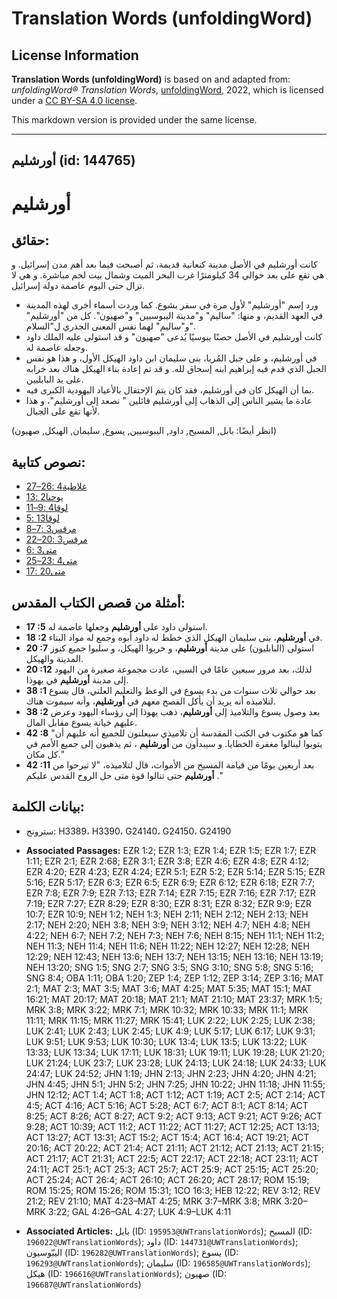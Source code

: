 # Translation Words (unfoldingWord)

## License Information

**Translation Words (unfoldingWord)** is based on and adapted from: _unfoldingWord® Translation Words_, [unfoldingWord](https://unfoldingword.org/utw), 2022, which is licensed under a [CC BY-SA 4.0 license](https://creativecommons.org/licenses/by-sa/4.0/legalcode.en).

This markdown version is provided under the same license.



--------------------------------

## أورشليم (id: 144765)

أورشليم
=======

حقائق:
------

كانت أورشليم في الأصل مدينة كنعانية قديمة، ثم أصبحت فيما بعد أهم مدن إسرائيل. و هي تقع على بعد حوالي 34 كيلومترًا غرب البحر الميت وشمال بيت لحم مباشرة. و هي لا تزال حتى اليوم عاصمة دولة إسرائيل.

* ورد إسم "أورشليم" لأول مرة في سفر يشوع. كما وردت أسماء أخرى لهذه المدينة في العهد القديم، و منها: "ساليم" و"مدينة اليبوسيين" و"صهيون". كل من "أورشليم" و"ساليم" لهما نفس المعنى الجذري ل"السلام".
* كانت أورشليم في الأصل حصنًا يبوسيًا يُدعى "صهيون" و قد استولى عليه الملك داود وجعله عاصمة له.
* في أورشليم، و على جبل المُريا، بنى سليمان ابن داود الهيكل الأول، و هذا هو نفس الجبل الذي قدم فيه إبراهيم ابنه إسحاق لله. و قد تم إعادة بناء الهيكل هناك بعد خرابه على يد البابليين.
* بما أن الهيكل كان في أورشليم، فقد كان يتم الإحتفال بالأعياد اليهودية الكبرى فيه.
* عادة ما يشير الناس إلى الذهاب إلى أورشليم قائلين " نصعد إلى أورشليم"، و هذا لأنها تقع على الجبال.

(انظر أيضًا: بابل, المسيح, داود, اليبوسيين, يسوع, سليمان, الهيكل, صهيون)

نصوص كتابية:
------------

* [غلاطية4 :26–27](https://ref.ly/Gal4:26-Gal4:27)
* [يوحنا2 :13](https://ref.ly/John2:13)
* [لوقا4 :9–11](https://ref.ly/Luke4:9-Luke4:11)
* [لوقا13 :5](https://ref.ly/Luke13:5)
* [مرقس3 :7–8](https://ref.ly/Mark3:7-Mark3:8)
* [مرقس3 :20–22](https://ref.ly/Mark3:20-Mark3:22)
* [متى3 :6](https://ref.ly/Matt3:6)
* [متى4 :23–25](https://ref.ly/Matt4:23-Matt4:25)
* [متى20 :17](https://ref.ly/Matt20:17)

أمثلة من قصص الكتاب المقدس:
---------------------------

* **17 :5** استولى داود على **أورشليم** وجعلها عاصمة له.
* **18 :2** في **أورشليم**، بنى سليمان الهيكل الذي خطط له داود أبوه وجمع له مواد البناء.
* **20 :7** استولى (البابليون) على مدينة **أورشليم**، و خربوا الهيكل، و سلبوا جميع كنوز المدينة والهيكل.
* **20 :12** لذلك، بعد مرور سبعين عامًا في السبي، عادت مجموعة صغيرة من اليهود إلى مدينة **أورشليم** في يهوذا.
* **38 :1** بعد حوالي ثلاث سنوات من بدء يسوع في الوعظ والتعليم العلني، قال يسوع لتلاميذه أنه يريد أن يأكل الفصح معهم في **أورشليم**، وأنه سيموت هناك.
* **38 :2** بعد وصول يسوع والتلاميذ إلى **أورشليم**، ذهب يهوذا إلى رؤساء اليهود وعرض عليهم خيانة يسوع مقابل المال.
* **42 :8** "كما هو مكتوب في الكتب المقدسة أن تلاميذي سيعلنون للجميع أنه عليهم أن يتوبوا لينالوا مغفرة الخطايا. و سيبدأون من **أورشليم** ، ثم يذهبون إلى جميع الأمم في كل مكان."
* **42 :11** بعد أربعين يومًا من قيامة المسيح من الأموات، قال لتلاميذه، "لا تبرحوا من **أورشليم** حتى تنالوا قوة متى حل الروح القدس عليكم ."

بيانات الكلمة:
--------------

* سترونج: H3389، H3390، G24140، G24150، G24190

* **Associated Passages:** EZR 1:2; EZR 1:3; EZR 1:4; EZR 1:5; EZR 1:7; EZR 1:11; EZR 2:1; EZR 2:68; EZR 3:1; EZR 3:8; EZR 4:6; EZR 4:8; EZR 4:12; EZR 4:20; EZR 4:23; EZR 4:24; EZR 5:1; EZR 5:2; EZR 5:14; EZR 5:15; EZR 5:16; EZR 5:17; EZR 6:3; EZR 6:5; EZR 6:9; EZR 6:12; EZR 6:18; EZR 7:7; EZR 7:8; EZR 7:9; EZR 7:13; EZR 7:14; EZR 7:15; EZR 7:16; EZR 7:17; EZR 7:19; EZR 7:27; EZR 8:29; EZR 8:30; EZR 8:31; EZR 8:32; EZR 9:9; EZR 10:7; EZR 10:9; NEH 1:2; NEH 1:3; NEH 2:11; NEH 2:12; NEH 2:13; NEH 2:17; NEH 2:20; NEH 3:8; NEH 3:9; NEH 3:12; NEH 4:7; NEH 4:8; NEH 4:22; NEH 6:7; NEH 7:2; NEH 7:3; NEH 7:6; NEH 8:15; NEH 11:1; NEH 11:2; NEH 11:3; NEH 11:4; NEH 11:6; NEH 11:22; NEH 12:27; NEH 12:28; NEH 12:29; NEH 12:43; NEH 13:6; NEH 13:7; NEH 13:15; NEH 13:16; NEH 13:19; NEH 13:20; SNG 1:5; SNG 2:7; SNG 3:5; SNG 3:10; SNG 5:8; SNG 5:16; SNG 8:4; OBA 1:11; OBA 1:20; ZEP 1:4; ZEP 1:12; ZEP 3:14; ZEP 3:16; MAT 2:1; MAT 2:3; MAT 3:5; MAT 3:6; MAT 4:25; MAT 5:35; MAT 15:1; MAT 16:21; MAT 20:17; MAT 20:18; MAT 21:1; MAT 21:10; MAT 23:37; MRK 1:5; MRK 3:8; MRK 3:22; MRK 7:1; MRK 10:32; MRK 10:33; MRK 11:1; MRK 11:11; MRK 11:15; MRK 11:27; MRK 15:41; LUK 2:22; LUK 2:25; LUK 2:38; LUK 2:41; LUK 2:43; LUK 2:45; LUK 4:9; LUK 5:17; LUK 6:17; LUK 9:31; LUK 9:51; LUK 9:53; LUK 10:30; LUK 13:4; LUK 13:5; LUK 13:22; LUK 13:33; LUK 13:34; LUK 17:11; LUK 18:31; LUK 19:11; LUK 19:28; LUK 21:20; LUK 21:24; LUK 23:7; LUK 23:28; LUK 24:13; LUK 24:18; LUK 24:33; LUK 24:47; LUK 24:52; JHN 1:19; JHN 2:13; JHN 2:23; JHN 4:20; JHN 4:21; JHN 4:45; JHN 5:1; JHN 5:2; JHN 7:25; JHN 10:22; JHN 11:18; JHN 11:55; JHN 12:12; ACT 1:4; ACT 1:8; ACT 1:12; ACT 1:19; ACT 2:5; ACT 2:14; ACT 4:5; ACT 4:16; ACT 5:16; ACT 5:28; ACT 6:7; ACT 8:1; ACT 8:14; ACT 8:25; ACT 8:26; ACT 8:27; ACT 9:2; ACT 9:13; ACT 9:21; ACT 9:26; ACT 9:28; ACT 10:39; ACT 11:2; ACT 11:22; ACT 11:27; ACT 12:25; ACT 13:13; ACT 13:27; ACT 13:31; ACT 15:2; ACT 15:4; ACT 16:4; ACT 19:21; ACT 20:16; ACT 20:22; ACT 21:4; ACT 21:11; ACT 21:12; ACT 21:13; ACT 21:15; ACT 21:17; ACT 21:31; ACT 22:5; ACT 22:17; ACT 22:18; ACT 23:11; ACT 24:11; ACT 25:1; ACT 25:3; ACT 25:7; ACT 25:9; ACT 25:15; ACT 25:20; ACT 25:24; ACT 26:4; ACT 26:10; ACT 26:20; ACT 28:17; ROM 15:19; ROM 15:25; ROM 15:26; ROM 15:31; 1CO 16:3; HEB 12:22; REV 3:12; REV 21:2; REV 21:10; MAT 4:23–MAT 4:25; MRK 3:7–MRK 3:8; MRK 3:20–MRK 3:22; GAL 4:26–GAL 4:27; LUK 4:9–LUK 4:11
* **Associated Articles:** بابل (ID: `195953@UWTranslationWords`); المسيح (ID: `196022@UWTranslationWords`); داود (ID: `144731@UWTranslationWords`); اليبّوسيون (ID: `196282@UWTranslationWords`); يسوع (ID: `196293@UWTranslationWords`); سليمان (ID: `196585@UWTranslationWords`); هيكل (ID: `196616@UWTranslationWords`); صهيون (ID: `196687@UWTranslationWords`)

